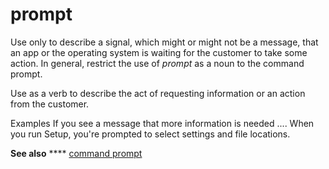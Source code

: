 # prompt

Use
only to describe a signal, which might or might not be a
message, that an app or the operating system is waiting for the customer
to take some action. In general, restrict the use of *prompt* as a noun to the command prompt.

Use as a verb to describe the act of requesting information or an action from the customer.

Examples
If you see a message that more information is needed ....
When you run Setup, you're prompted to select settings and file locations.

**See also** **** [command prompt](https://worldready.cloudapp.net/Styleguide/Read?id=2700&topicid=33562)
